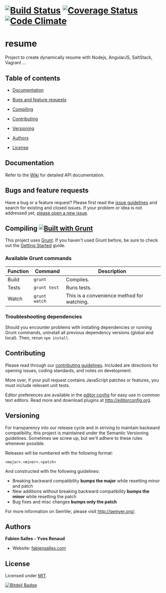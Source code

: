 # [![Build Status](http://travis-ci.org/FabienSalles/resume.png)](http://travis-ci.org/FabienSalles/resume) [![Coverage Status](https://coveralls.io/repos/FabienSalles/resume/badge.png)](https://coveralls.io/r/FabienSalles/resume) [![Code Climate](https://codeclimate.com/github/FabienSalles/resume.png)](https://codeclimate.com/github/FabienSalles/resume)
# resume 

Project to create dynamically resume with Nodejs, AngularJS, SaltStack, Vagrant ...

## Table of contents
- [Documentation](#documentation)
- [Bugs and feature requests](#bugs-and-feature-requests)
- [Compiling](#compiling-)
- [Contributing](#contributing)

- [Versioning](#versioning)
- [Authors](#authors)
- [License](#license)

## Documentation

Refer to the [Wiki](https://github.com/FabienSalles/resume/wiki) for detailed API documentation.

## Bugs and feature requests

Have a bug or a feature request? Please first read the [issue guidelines](CONTRIBUTING.md#using-the-issue-tracker) and search for existing and closed issues. If your problem or idea is not addressed yet, [please open a new issue](https://github.com/FabienSalles/resume/issues).

## Compiling [![Built with Grunt](https://cdn.gruntjs.com/builtwith.png)](http://gruntjs.com/)

This project uses [Grunt](http://gruntjs.com/). If you haven't used Grunt before, be sure to check out the [Getting Started](http://gruntjs.com/getting-started) guide.

### Available Grunt commands

| Function  | Command       | Description                                   |
| --------- | ------------- | --------------------------------------------- |
| Build     | `grunt`       | Compiles.                                     |
| Tests     | `grunt test`  | Runs tests.                                   |
| Watch     | `grunt watch` | This is a convenience method for watching.    |

### Troubleshooting dependencies

Should you encounter problems with installing dependencies or running Grunt commands, uninstall all previous dependency versions (global and local). Then, rerun `npm install`.

## Contributing

Please read through our [contributing guidelines](CONTRIBUTING.md). Included are directions for opening issues, coding standards, and notes on development.

More over, if your pull request contains JavaScript patches or features, you must include relevant unit tests.

Editor preferences are available in the [editor config](.editorconfig) for easy use in common text editors. Read more and download plugins at <http://editorconfig.org>.

## Versioning

For transparency into our release cycle and in striving to maintain backward compatibility, this project is maintained under the Semantic Versioning guidelines. Sometimes we screw up, but we'll adhere to these rules whenever possible.

Releases will be numbered with the following format:

`<major>.<minor>.<patch>`

And constructed with the following guidelines:

- Breaking backward compatibility **bumps the major** while resetting minor and patch
- New additions without breaking backward compatibility **bumps the minor** while resetting the patch
- Bug fixes and misc changes **bumps only the patch**

For more information on SemVer, please visit <http://semver.org/>.

## Authors

**Fabien Salles - Yves Renaud**

- Website: [fabiensalles.com](fabiensalles.com)

## License

Licensed under [MIT](LICENSE).



[![Bitdeli Badge](https://d2weczhvl823v0.cloudfront.net/FabienSalles/resume/trend.png)](https://bitdeli.com/free "Bitdeli Badge")

